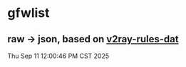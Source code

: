 # gfwlist
## raw -> json, based on [v2ray-rules-dat](https://github.com/Loyalsoldier/v2ray-rules-dat)
Thu Sep 11 12:00:46 PM CST 2025

